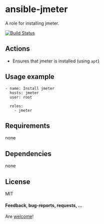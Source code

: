 ansible-jmeter
====================

A role for installing jmeter.

[![Build Status](https://api.travis-ci.org/AlbanAndrieu/ansible-jmeter.png?branch=master)](https://travis-ci.org/AlbanAndrieu/ansible-jmeter)

## Actions

- Ensures that jmeter is installed (using `apt`)

Usage example
------------

    - name: Install jmeter
      hosts: jmeter
      user: root
    
      roles:
        - jmeter      

Requirements
------------

none

Dependencies
------------

none

License
-------

MIT

#### Feedback, bug-reports, requests, ...

Are [welcome](https://github.com/AlbanAndrieu/ansible-jmeter/issues)!

